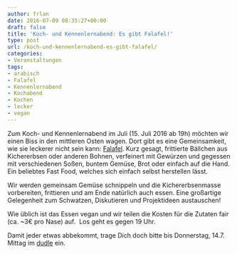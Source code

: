 ```yaml
---
author: frlan
date: 2016-07-09 08:35:27+00:00
draft: false
title: 'Koch- und Kennenlernabend: Es gibt Falafel!'
type: post
url: /koch-und-kennenlernabend-es-gibt-falafel/
categories:
- Veranstaltungen
tags:
- arabisch
- Falafel
- Kennenlernabend
- Kochabend
- Kochen
- lecker
- vegan
---
```


Zum Koch- und Kennenlernabend im Juli (15. Juli 2016 ab 19h) möchten wir einen Biss in den mittleren Osten wagen. Dort gibt es eine Gemeinsamkeit, wie sie leckerer nicht sein kann: [Falafel](/de.wikipedia.org/wiki/Falafel). Kurz gesagt, frittierte Bällchen aus Kichererbsen oder anderen Bohnen, verfeinert mit Gewürzen und gegessen mit verschiedenen Soßen, buntem Gemüse, Brot oder einfach auf die Hand. Ein beliebtes Fast Food, welches sich einfach selbst herstellen lässt.<!-- more -->

Wir werden gemeinsam Gemüse schnippeln und die Kichererbsenmasse vorbereiten, frittieren und am Ende natürlich auch essen. Eine großartige Gelegenheit zum Schwatzen, Diskutieren und Projektideen austauschen!

Wie üblich ist das Essen vegan und wir teilen die Kosten für die Zutaten fair (ca. ~3€ pro Nase) auf.  Los geht es gegen 19 Uhr.

Damit jeder etwas abbekommt, trage Dich doch bitte bis Donnerstag, 14.7. Mittag im [dudle](https://dudle.inf.tu-dresden.de/Falafel/) ein.
